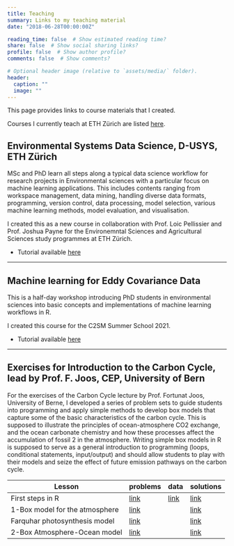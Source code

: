 ```yaml
---
title: Teaching
summary: Links to my teaching material
date: "2018-06-28T00:00:00Z"

reading_time: false  # Show estimated reading time?
share: false  # Show social sharing links?
profile: false  # Show author profile?
comments: false  # Show comments?

# Optional header image (relative to `assets/media/` folder).
header:
  caption: ""
  image: ""
---
```


This page provides links to course materials that I created.

Courses I currently teach at ETH Zürich are listed [here](http://www.vvz.ethz.ch/Vorlesungsverzeichnis/dozent.view?dozide=10048316&semkez=2021W&ansicht=3&lang=en).


## Environmental Systems Data Science, D-USYS, ETH Zürich

MSc and PhD learn all steps along a typical data science workflow for research projects in Environmental sciences with a particular focus on machine learning applications. This includes contents ranging from workspace management, data mining, handling diverse data formats, programming, version control, data processing, model selection, various machine learning methods, model evaluation, and visualisation.

I created this as a new course in collaboration with Prof. Loic Pellissier and Prof. Joshua Payne for the Environemntal Sciences and Agricultural Sciences study programmes at ETH Zürich.

- Tutorial available [here](https://computationales.github.io/esds_book/)

---

## Machine learning for Eddy Covariance Data

This is a half-day workshop introducing PhD students in environmental sciences into basic concepts and implementations of machine learning workflows in R.

I created this course for the C2SM Summer School 2021.

- Tutorial available [here](https://stineb.github.io/ml4ec_workshop/)

---

<!-- ## Lecture Introduction to C cycle, MRes EEC, Imperial College London

I taught an introductory course to the (terrestrial) carbon cycle for Masters students of the MRes Evolution and Ecology course at Imperial College London. This corresponds to about 6 hours teaching plus exercises.
 
The teaching material is accessible as a PDF here:

* lecture notes 
    * [link](http://bstocker.net/wp-content/uploads/2016/09/intro_to_c_cycle_teaching_EEC_MRes_oct_2015_novid.pdf)
* The exercises are taught by working with an R script that implements a (heavily simplified) 1-box (onebox.R) and (surprisingly powerful) 2-box model (twobox.R) for the global carbon cycle. This, including example output (twobox.pdf), is accessible here:
    * [exercise material (link to problem sets and solutions on github)](https://github.com/stineb/teaching/tree/master/lab_imperial)
 
---
 -->

## Exercises for Introduction to the Carbon Cycle, lead by Prof. F. Joos, CEP, University of Bern

For the exercises of the Carbon Cycle lecture by Prof. Fortunat Joos, University of Berne, I developed a series of problem sets to guide students into programming and apply simple methods to develop box models that capture some of the basic characteristics of the carbon cycle. This is supposed to illustrate the principles of ocean-atmosphere CO2 exchange, and the ocean carbonate chemistry and how these processes affect the accumulation of fossil 2 in the atmosphere. Writing simple box models in R is supposed to serve as a general introduction to programming (loops, conditional statements, input/output) and should allow students to play with their models and seize the effect of future emission pathways on the carbon cycle.
 
| Lesson                         | problems | data       | solutions |
|------                          |----      |----        |----       | 
| First steps in R               | [link](/files/ex1.pdf) | [link](https://github.com/stineb/teaching/blob/master/lab_bern/co2_monthly_maunaloa.txt)   | [link](https://github.com/stineb/teaching/blob/master/lab_bern/solution_carbon_cycle_3.R) |
| 1-Box model for the atmosphere | [link](/files/1box.pdf) |            | [link](https://github.com/stineb/teaching/blob/master/lab_bern/solution_carbon_cycle_4.R) |
| Farquhar photosynthesis model  | [link](/files/farquhar.pdf) |            | [link](https://github.com/stineb/teaching/blob/master/lab_bern/farquhar_c3_photo.R) |
| 2-Box Atmosphere-Ocean model   | [link](/files/2box.pdf) |            | [link](https://github.com/stineb/teaching/blob/master/lab_bern/2box.R) |